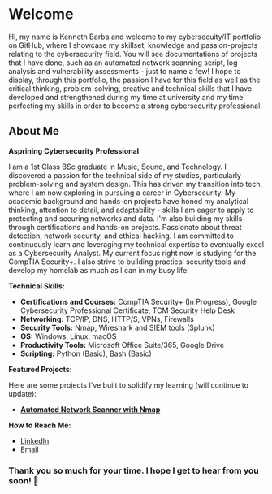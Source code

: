 # Welcome

Hi, my name is Kenneth Barba and welcome to my cybersecuity/IT portfolio on GitHub, where I showcase my skillset, knowledge and passion-projects relating to the cybersecurity field. You will see documentations of projects that I have done, such as an automated network scanning script, log analysis and vulnerability assessments - just to name a few! I hope to display, through this portfolio, the passion I have for this field as well as the critical thinking, problem-solving, creative and technical skills that I have developed and strengthened during my time at university and my time perfecting my skills in order to become a strong cybersecurity professional.


## About Me

**Asprining Cybersecurity Professional**

I am a 1st Class BSc graduate in Music, Sound, and Technology. I discovered a passion for the technical side of my studies, particularly problem-solving and system design. This has driven my transition into tech, where I am now exploring in pursuing a career in Cybersecurity. My academic background and hands-on projects have honed my analytical thinking, attention to detail, and adaptability - skills I am eager to apply to protecting and securing networks and data. I'm also building my skills through certifications and hands-on projects. Passionate about threat detection, network security, and ethical hacking. I am committed to continuously learn and leveraging my technical expertise to eventually excel as a Cybersecurity Analyst. My current focus right now is studying for the CompTIA Security+. I also strive to building practical security tools and develop my homelab as much as I can in my busy life!


**Technical Skills:**

- **Certifications and Courses:** CompTIA Security+ (In Progress), Google Cybersecurity Professional Certificate, TCM Security Help Desk
- **Networking:** TCP/IP, DNS, HTTP/S, VPNs, Firewalls
- **Security Tools:** Nmap, Wireshark and SIEM tools (Splunk)
- **OS:** Windows, Linux, macOS
- **Productivity Tools:** Microsoft Office Suite/365, Google Drive 
- **Scripting:** Python (Basic), Bash (Basic)


**Featured Projects:**

Here are some projects I've built to solidify my learning (will continue to update):

- [**Automated Network Scanner with Nmap**](https://github.com/K3NIT-wav/Automated-Network-Scanner)



**How to Reach Me:**

- [LinkedIn](www.linkedin.com/in/kenneth-barba-36bb15295)
- [Email](kenbarba2001@gmail.com)


### Thank you so much for your time. I hope I get to hear from you soon! 🙏
